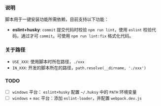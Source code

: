 ### 说明

脚本用于一键安装功能所需依赖，目前支持以下功能：

- **eslint+husky**: `commit` 提交代码时校验 `npm run lint`，使用 `eslint` 校验代码，通过才可 `commit`。可使用 `npm run lint:fix` 格式化代码。



### 关于路径

- `USE_XXX`: 使用脚本时所在路径，`./xxx`
- `IN_XXX`: 开发的脚本所在的路径，`path.resolve(__dirname, './xxx')`

### TODO

- [ ] `windows` 平台： `eslint+husky` 配置 `~/.huksy` 中的 `PATH` 环境变量
- [ ] `windows` + `mac` 平台：添加 `eslint-loader`，并配置 `webpack.dev.js`